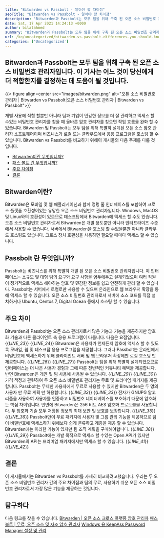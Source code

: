 ```yaml
---
title: "Bitwarden vs Passbolt - 알아야 할 차이점" 
seoTitle: "Bitwarden vs Passbolt - 알아야 할 차이점" 
description: "Bitwarden과 Passbolt는 모두 팀을 위해 구축 된 오픈 소스 비밀번호 관리자 앱입니다. 이 기사는 어느 것이 당신에게 더 적합한지를 결정하는 데 도움이 될 것입니다." 
date: Sat, 17 Apr 2021 14:24:13 +0000
author: bilalahmed
summary: "Bitwarden과 Passbolt는 모두 팀을 위해 구축 된 오픈 소스 비밀번호 관리자입니다. 이 기사는 어느 것이 당신에게 더 적합한지를 결정하는 데 도움이 될 것입니다." 
url: /ko/uncategorized/bitwarden-vs-passbolt-differences-you-should-know/
categories: ['Uncategorized']
---
```


## Bitwarden과 Passbolt는 모두 팀을 위해 구축 된 오픈 소스 비밀번호 관리자입니다. 이 기사는 어느 것이 당신에게 더 적합한지를 결정하는 데 도움이 될 것입니다.

{{< figure align=center src="images/bitwarden.png" alt="오픈 소스 비밀번호 관리자 | Bitwarden vs Passbolt|오픈 소스 비밀번호 관리자 | Bitwarden vs Passbolt">}}

개별 사용에 적합 할뿐만 아니라 팀과 기업이 민감한 정보를 더 잘 관리하고 액세스 할 수있는 비밀번호 관리자를 찾을 때 올바른 암호 관리자를 찾으면 작업 흐름을 완화 할 수 있습니다. Bitwarden 및 Passbolt는 모두 팀을 위해 특별히 설계된 오픈 소스 암호 관리자 소프트웨어이며 비즈니스가 로컬 또는 클라우드에서 응용 프로그램을 호스팅 할 수 있습니다. Bitwarden vs Passbolt를 비교하기 위해이 게시물의 다음 주제를 다룰 것입니다.
  * [Bitwarden이란 무엇입니까?][1]
  * [패스 볼트 란 무엇입니까?][2]
  * [주요 차이점][3]
  * [결론][4]

## **Bitwarden이란?** 
Bitwarden은 모바일 및 웹 애플리케이션과 함께 명령 줄 인터페이스를 포함하여 크로스 플랫폼 호환성이있는 유망한 오픈 소스 비밀번호 관리자입니다. Windows, MacOS 및 Linux와의 호환성이 있으므로 데스크탑에서 Bitwarden에 액세스 할 수도 있습니다. 오픈 소스 비밀번호 관리자로서 Bitwarden은 개별 용도뿐만 아니라 엔터프라이즈 수준에서 사용할 수 있습니다. 서버에서 Bitwarden을 호스팅 할 수있을뿐만 아니라 클라우드 호스팅도 있습니다. 크로스 장치 호환성을 사용하면 필요할 때마다 액세스 할 수 있습니다.

## **Passbolt 란 무엇입니까?** 
Passbolt는 비즈니스를 위해 특별히 개발 된 오픈 소스 비밀번호 관리자입니다. 이 인터페이스는 소규모 및 대형 팀의 요구와 요구 사항을 염두에두고 설계되었으며 여러 직원이 정기적으로 액세스 해야하는 암호 및 민감한 정보를 쉽고 안전하게 관리 할 수 ​​있습니다. Passbolt는 서버에서 로컬로만 사용할 수 있으며 온라인으로 웹 브라우저 확장을 통해 액세스 할 수 있습니다. 오픈 소스 비밀번호 관리자로서 서버에 소스 코드를 직접 설치하거나 Ubuntu, Centos 7, Digital Ocean 등에서 호스팅 할 수 있습니다.

## **주요 차이** 
Bitwarden과 Passbolt는 오픈 소스 관리자로서 많은 기능과 기능을 제공하지만 암호화 기술과 다른 클라이언트 측 응용 프로그램이 다릅니다. 다음은 요점입니다.
{{_LINE_23_}}
{{_LINE_24_}}
    Bitwarden은 사용자가 언제든지 암호에 액세스 할 수 있도록 모바일, 웹 및 데스크탑 응용 프로그램을 제공합니다. 그러나 Passbolt는 온라인에서 비밀번호에 액세스하기 위해 클라이언트 서버 및 웹 브라우저 확장에만 로컬 호스팅 만 제공합니다.
{{_LINE_26_}}
{{_LINE_27_}}
    Passbolt는 팀을 위해 특별히 설계되었으므로 인터페이스는 더 나은 사용자 경험과 그에 따른 전반적인 커뮤니티 혜택을 제공합니다. 반면 Bitwarden은 개인 및 팀 사용에 사용될 수 있습니다.
{{_LINE_29_}}
{{_LINE_30_}}
    가격 책정과 관련하여 두 오픈 소스 비밀번호 관리자는 무료 및 프리미엄 패키지를 제공합니다. Passbolt는 무제한 사용자에게 무료로 사용할 수 있지만 Bitwarden은 두 명의 사용자 만 무료 계획 만 허용합니다.
{{_LINE_32_}}
{{_LINE_33_}}
    전자가 GNUPG 알고리즘을 사용하여 사용자를 인증하고 비밀번호 데이터베이스를 보호하기 때문에 암호화는 핵심 차이입니다. 반면에 Bitwarden은 256 비트 AES 암호화 프로토콜을 사용합니다. 두 암호화 기술 모두 저장된 정보의 최대 보안 및 보호를 보장합니다.
{{_LINE_35_}}
{{_LINE_36_}}
    Passbolt만이 무료 패키지에 사용자 및 그룹 관리 기능을 제공하므로 팀이 비밀번호에 액세스하기 위해보다 쉽게 ​​분류하고 계층을 제공 할 수 있습니다. Bitwarden에는 이러한 기능이 있지만 팀 조직 계획을 구매해야합니다.
{{_LINE_38_}}
{{_LINE_39_}}
    Passbolt에는 개발 목적으로 액세스 할 수있는 Open API가 있지만 Bitwarden의 API는 프리미엄 패키지에서만 액세스 할 수 있습니다.
{{_LINE_41_}}
{{_LINE_42_}}

## **결론** 
이 게시물에서는 Bitwarden vs Passbolt를 자세히 비교하려고했습니다. 우리는 두 오픈 소스 비밀번호 관리자 간의 주요 차이점과 팀의 무료, 사용하기 쉬운 오픈 소스 비밀번호 관리자로서 가장 많은 기능을 제공하는 것입니다.

## 탐구하다
다음 링크를 찾을 수 있습니다.
[Bitwarden | 오픈 소스 크로스 플랫폼 암호 관리자][5]
[패스 볼트 | 무료, 오픈 소스 및 자조 암호 관리자][6]
[Windows 용 KeepAss Password Manager 설정 및 관리][7]



[1]: #bitwarden
[2]: #passbolt
[3]: #differences
[4]: #conclusion
[5]: https://products.containerize.com/password-management/bitwarden
[6]: https://products.containerize.com/password-management/passbolt
[7]: https://blog.containerize.com/password-management/setup-manage-keepass-password-manager-for-windows/
